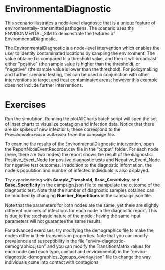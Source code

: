 # EnvironmentalDiagnostic

This scenario illustrates a node-level diagnostic that is a unique feature of environmentally-
transmitted pathogens. The scenario uses the ENVIRONMENTAL_SIM to demonstrate the features of
EnviromnentalDiagnostic.

The EnvironmentalDiagnostic is a node-level intervention which enables the user to identify
contaminated locations by sampling the environment. The value obtained is compared to a threshold
value, and then it will broadcast either "positive" (the sample value is higher than the threshold),
or "negative" (the sample value is lower than the threshold). For policymaking and further scenario
testing, this can be used in conjunction with other interventions to target  and treat contaminated
areas; however this example does not include further interventions.


# Exercises

Run the simulation.  Running the plotAllCharts batch script will open the set of inset charts to
visualize contagion and infection data. Notice that there are six spikes of new infections; these
correspond to the PrevalenceIncrease outbreaks from the campaign file.

To examine the results of the EnvironmentalDiagnostic intervention, open the ReportNodeEventRecorder.csv
file in the "output" folder. For each node (here, there are two nodes) the report shows the
result of the diagnostic: Positive_Event_Node for positive diagnostic tests and Negative_Event_Node
for negative test outcomes.  In addition to the diagnostic information, the node's population and
number of infected individuals is also displayed.

Try experimenting with **Sample_Threshold**, **Base_Sensitivity**, and **Base_Specificity** in the
campaign.json file to manipulate the outcome of the diagnostic test.  Note that the number of
diagnostic samples obtained can be modified by changing **Number_Repetitions** in the campaign.json
file.

Note that the parameters for both nodes are the same, yet there are slightly different numbers of
infections for each node in the diagnostic report. This is due to the stochastic nature of the
model: having the same input parameters will not guarantee the same results.

For advanced exercises, try modifying the demographics file to make the nodes differ in their
transmission properties. Note that you can modify prevalence and susceptibility in the file
"enviro-diagnostic-demographics.json" and you can modify the TransitionMatrix values for each node
(and each type, contact and environmental) in the "enviro-diagnostic-demographics_2groups_overlay.json"
file to change the way individuals come into contact with contagions.